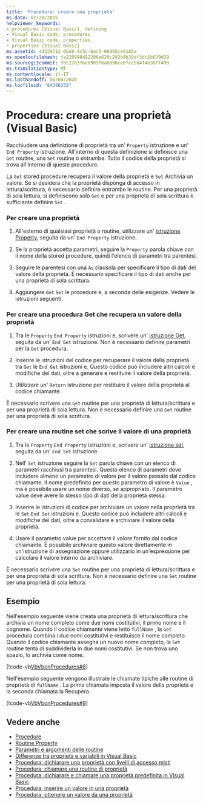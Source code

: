 ```yaml
---
title: 'Procedura: creare una proprietà'
ms.date: 07/20/2015
helpviewer_keywords:
- procedures [Visual Basic], defining
- Visual Basic code, procedures
- Visual Basic code, properties
- properties [Visual Basic]
ms.assetid: 4d229712-6be8-4c5c-bac5-06995ce9185a
ms.openlocfilehash: fa220998d12206e620c242b9b39df3dc1b639d29
ms.sourcegitcommit: f8c270376ed905f6a8896ce0fe25b4f4b38ff498
ms.translationtype: MT
ms.contentlocale: it-IT
ms.lasthandoff: 06/04/2020
ms.locfileid: "84388258"
---
```

# <a name="how-to-create-a-property-visual-basic"></a>Procedura: creare una proprietà (Visual Basic)
Racchiudere una definizione di proprietà tra un' `Property` istruzione e un' `End Property` istruzione. All'interno di questa definizione si definisce una `Get` routine, una `Set` routine o entrambe. Tutto il codice della proprietà si trova all'interno di queste procedure.  
  
 La `Get` stored procedure recupera il valore della proprietà e `Set` Archivia un valore. Se si desidera che la proprietà disponga di accesso in lettura/scrittura, è necessario definire entrambe le routine. Per una proprietà di sola lettura, si definiscono solo `Get` e per una proprietà di sola scrittura è sufficiente definire `Set` .  
  
### <a name="to-create-a-property"></a>Per creare una proprietà  
  
1. All'esterno di qualsiasi proprietà o routine, utilizzare un' [istruzione Property](../../../language-reference/statements/property-statement.md), seguita da un' `End Property` istruzione.  
  
2. Se la proprietà accetta parametri, seguire la `Property` parola chiave con il nome della stored procedure, quindi l'elenco di parametri tra parentesi.  
  
3. Seguire le parentesi con una `As` clausola per specificare il tipo di dati del valore della proprietà. È necessario specificare il tipo di dati anche per una proprietà di sola scrittura.  
  
4. Aggiungere `Get` `Set` le procedure e, a seconda delle esigenze. Vedere le istruzioni seguenti.  
  
### <a name="to-create-a-get-procedure-that-retrieves-a-property-value"></a>Per creare una procedura Get che recupera un valore della proprietà  
  
1. Tra le `Property` `End Property` istruzioni e, scrivere un' [istruzione Get](../../../language-reference/statements/get-statement.md), seguita da un' `End Get` istruzione. Non è necessario definire parametri per la `Get` procedura.  
  
2. Inserire le istruzioni del codice per recuperare il valore della proprietà tra `Get` le `End Get` istruzioni e. Questo codice può includere altri calcoli e modifiche dei dati, oltre a generare e restituire il valore della proprietà.  
  
3. Utilizzare un' `Return` istruzione per restituire il valore della proprietà al codice chiamante.  
  
 È necessario scrivere una `Get` routine per una proprietà di lettura/scrittura e per una proprietà di sola lettura. Non è necessario definire una `Get` routine per una proprietà di sola scrittura.  
  
### <a name="to-create-a-set-procedure-that-writes-a-propertys-value"></a>Per creare una routine set che scrive il valore di una proprietà  
  
1. Tra le `Property` `End Property` istruzioni e, scrivere un' [istruzione set](../../../language-reference/statements/set-statement.md), seguita da un' `End Set` istruzione.  
  
2. Nell' `Set` istruzione seguire la `Set` parola chiave con un elenco di parametri racchiusi tra parentesi. Questo elenco di parametri deve includere almeno un parametro di valore per il valore passato dal codice chiamante. Il nome predefinito per questo parametro di valore è `Value` , ma è possibile usare un nome diverso, se appropriato. Il parametro value deve avere lo stesso tipo di dati della proprietà stessa.  
  
3. Inserire le istruzioni di codice per archiviare un valore nella proprietà tra le `Set` `End Set` istruzioni e. Questo codice può includere altri calcoli e modifiche dei dati, oltre a convalidare e archiviare il valore della proprietà.  
  
4. Usare il parametro value per accettare il valore fornito dal codice chiamante. È possibile archiviare questo valore direttamente in un'istruzione di assegnazione oppure utilizzarlo in un'espressione per calcolare il valore interno da archiviare.  
  
 È necessario scrivere una `Set` routine per una proprietà di lettura/scrittura e per una proprietà di sola scrittura. Non è necessario definire una `Set` routine per una proprietà di sola lettura.  
  
## <a name="example"></a>Esempio  
 Nell'esempio seguente viene creata una proprietà di lettura/scrittura che archivia un nome completo come due nomi costitutivi, il primo nome e il cognome. Quando il codice chiamante viene letto `fullName` , la `Get` procedura combina i due nomi costitutivi e restituisce il nome completo. Quando il codice chiamante assegna un nuovo nome completo, la `Set` routine tenta di suddividerla in due nomi costitutivi. Se non trova uno spazio, lo archivia come nome.  
  
 [!code-vb[VbVbcnProcedures#8](~/samples/snippets/visualbasic/VS_Snippets_VBCSharp/VbVbcnProcedures/VB/Class1.vb#8)]  
  
 Nell'esempio seguente vengono illustrate le chiamate tipiche alle routine di proprietà di `fullName` . La prima chiamata imposta il valore della proprietà e la seconda chiamata la Recupera.  
  
 [!code-vb[VbVbcnProcedures#9](~/samples/snippets/visualbasic/VS_Snippets_VBCSharp/VbVbcnProcedures/VB/Class1.vb#9)]  
  
## <a name="see-also"></a>Vedere anche

- [Procedure](./index.md)
- [Routine Property](./property-procedures.md)
- [Parametri e argomenti delle routine](./procedure-parameters-and-arguments.md)
- [Differenze tra proprietà e variabili in Visual Basic](./differences-between-properties-and-variables.md)
- [Procedura: dichiarare una proprietà con livelli di accesso misti](./how-to-declare-a-property-with-mixed-access-levels.md)
- [Procedura: chiamare una routine di proprietà](./how-to-call-a-property-procedure.md)
- [Procedura: dichiarare e chiamare una proprietà predefinita in Visual Basic](./how-to-declare-and-call-a-default-property.md)
- [Procedura: inserire un valore in una proprietà](./how-to-put-a-value-in-a-property.md)
- [Procedura: ottenere un valore da una proprietà](./how-to-get-a-value-from-a-property.md)
